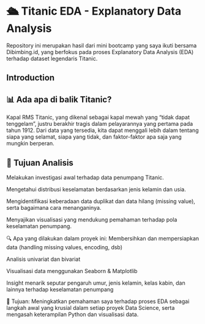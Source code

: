 # 🛳️ Titanic EDA - Explanatory Data Analysis

Repository ini merupakan hasil dari mini bootcamp yang saya ikuti bersama Dibimbing.id, yang berfokus pada proses Explanatory Data Analysis (EDA) terhadap dataset legendaris Titanic.

## Introduction
## 📊 Ada apa di balik Titanic?

Kapal RMS Titanic, yang dikenal sebagai kapal mewah yang “tidak dapat tenggelam”, justru berakhir tragis dalam pelayarannya yang pertama pada tahun 1912. Dari data yang tersedia, kita dapat menggali lebih dalam tentang siapa yang selamat, siapa yang tidak, dan faktor-faktor apa saja yang mungkin berperan.

## 🎯 Tujuan Analisis

Melakukan investigasi awal terhadap data penumpang Titanic.

Mengetahui distribusi keselamatan berdasarkan jenis kelamin dan usia.

Mengidentifikasi keberadaan data duplikat dan data hilang (missing value), serta bagaimana cara menanganinya.

Menyajikan visualisasi yang mendukung pemahaman terhadap pola keselamatan penumpang.



🔍 Apa yang dilakukan dalam proyek ini:
Membersihkan dan mempersiapkan data (handling missing values, encoding, dsb)

Analisis univariat dan bivariat

Visualisasi data menggunakan Seaborn & Matplotlib

Insight menarik seputar pengaruh umur, jenis kelamin, kelas kabin, dan lainnya terhadap keselamatan penumpang

🎯 Tujuan:
Meningkatkan pemahaman saya terhadap proses EDA sebagai langkah awal yang krusial dalam setiap proyek Data Science, serta mengasah keterampilan Python dan visualisasi data.
